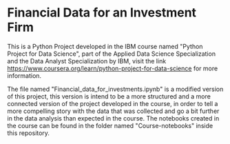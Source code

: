 # Financial Data for an Investment Firm

This is a Python Project developed in the IBM course named "Python Project for Data Science", part of the Applied Data Science Specialization and the Data Analyst Specialization by IBM, visit the link https://www.coursera.org/learn/python-project-for-data-science for more information. 

The file named "Financial_data_for_investments.ipynb" is a modified version of this project, this version is intend to be a more structured and a more connected version of the project developed in the course, in order to tell a more compelling story with the data that was collected and go a bit further in the data analysis than expected in the course. The notebooks created in the course can be found in the folder named "Course-notebooks" inside this repository.
